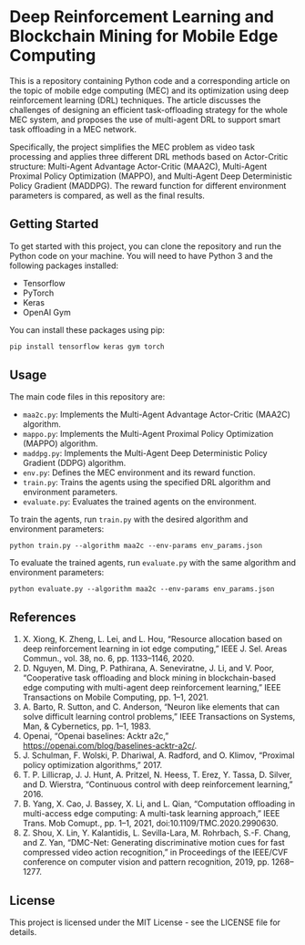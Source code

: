 # Deep Reinforcement Learning and Blockchain Mining for Mobile Edge Computing

This is a repository containing Python code and a corresponding article on the topic of mobile edge computing (MEC) and its optimization using deep reinforcement learning (DRL) techniques. The article discusses the challenges of designing an efficient task-offloading strategy for the whole MEC system, and proposes the use of multi-agent DRL to support smart task offloading in a MEC network.

Specifically, the project simplifies the MEC problem as video task processing and applies three different DRL methods based on Actor-Critic structure: Multi-Agent Advantage Actor-Critic (MAA2C), Multi-Agent Proximal Policy Optimization (MAPPO), and Multi-Agent Deep Deterministic Policy Gradient (MADDPG). The reward function for different environment parameters is compared, as well as the final results.

## Getting Started

To get started with this project, you can clone the repository and run the Python code on your machine. You will need to have Python 3 and the following packages installed:

- Tensorflow
- PyTorch
- Keras
- OpenAI Gym

You can install these packages using pip:

```python
pip install tensorflow keras gym torch
```

## Usage

The main code files in this repository are:

- `maa2c.py`: Implements the Multi-Agent Advantage Actor-Critic (MAA2C) algorithm.
- `mappo.py`: Implements the Multi-Agent Proximal Policy Optimization (MAPPO) algorithm.
- `maddpg.py`: Implements the Multi-Agent Deep Deterministic Policy Gradient (DDPG) algorithm.
- `env.py`: Defines the MEC environment and its reward function.
- `train.py`: Trains the agents using the specified DRL algorithm and environment parameters.
- `evaluate.py`: Evaluates the trained agents on the environment.

To train the agents, run `train.py` with the desired algorithm and environment parameters:

```
python train.py --algorithm maa2c --env-params env_params.json
```

To evaluate the trained agents, run `evaluate.py` with the same algorithm and environment parameters:

```
python evaluate.py --algorithm maa2c --env-params env_params.json
```

## References

1. X. Xiong, K. Zheng, L. Lei, and L. Hou, “Resource allocation based on deep reinforcement learning in iot edge computing,” IEEE J. Sel. Areas Commun., vol. 38, no. 6, pp. 1133–1146, 2020.
2. D. Nguyen, M. Ding, P. Pathirana, A. Seneviratne, J. Li, and V. Poor, “Cooperative task offloading and block mining in blockchain-based edge computing with multi-agent deep reinforcement learning,” IEEE Transactions on Mobile Computing, pp. 1–1, 2021.
3. A. Barto, R. Sutton, and C. Anderson, “Neuron like elements that can solve difficult learning control problems,” IEEE Transactions on Systems, Man, & Cybernetics, pp. 1–1, 1983.
4. Openai, “Openai baselines: Acktr a2c,” <https://openai.com/blog/baselines-acktr-a2c/>.
5. J. Schulman, F. Wolski, P. Dhariwal, A. Radford, and O. Klimov, “Proximal policy optimization algorithms,” 2017.
6. T. P. Lillicrap, J. J. Hunt, A. Pritzel, N. Heess, T. Erez, Y. Tassa, D. Silver, and D. Wierstra, “Continuous control with deep reinforcement learning,” 2016.
7. B. Yang, X. Cao, J. Bassey, X. Li, and L. Qian, “Computation offloading in multi-access edge computing: A multi-task learning approach,” IEEE Trans. Mob Comupt., pp. 1–1, 2021, doi:10.1109/TMC.2020.2990630.
8. Z. Shou, X. Lin, Y. Kalantidis, L. Sevilla-Lara, M. Rohrbach, S.-F. Chang, and Z. Yan, “DMC-Net: Generating discriminative motion cues for fast compressed video action recognition,” in Proceedings of the IEEE/CVF conference on computer vision and pattern recognition, 2019, pp. 1268–1277.

## License

This project is licensed under the MIT License - see the LICENSE file for details.
